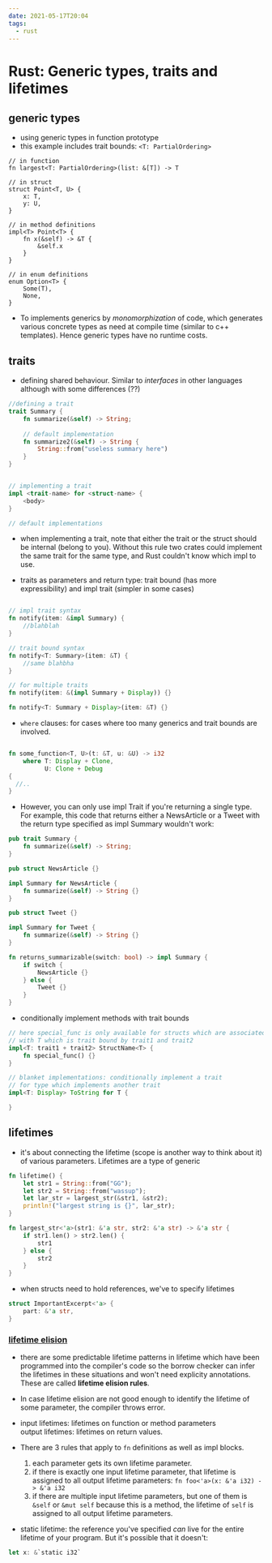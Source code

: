 ```yaml
---
date: 2021-05-17T20:04
tags: 
  - rust
---
```


# Rust: Generic types, traits and lifetimes


## generic types

- using generic types in function prototype 
- this example includes trait bounds: `<T: PartialOrdering>`
```
// in function
fn largest<T: PartialOrdering>(list: &[T]) -> T

// in struct
struct Point<T, U> {
    x: T,
    y: U,
}

// in method definitions
impl<T> Point<T> {
    fn x(&self) -> &T {
        &self.x
    }
}

// in enum definitions
enum Option<T> {
    Some(T),
    None,
}

```

- To implements generics by *monomorphization* of code, which generates various concrete types as need at compile time (similar to c++ templates). Hence generic types have no runtime costs.


## traits
- defining shared behaviour. Similar to *interfaces* in other languages although with some differences (??)

```rust
//defining a trait
trait Summary {
    fn summarize(&self) -> String;
    
    // default implementation
    fn summarize2(&self) -> String {
        String::from("useless summary here")
    }
}


// implementing a trait
impl <trait-name> for <struct-name> {
    <body>
}

// default implementations


```

- when implementing a trait, note that either the trait or the struct should be internal (belong to you). Without this rule two crates could implement the same trait for the same type, and Rust couldn't know which impl to use.


- traits as parameters and return type: trait bound (has more expressibility) and impl trait (simpler in some cases)

```rust

// impl trait syntax
fn notify(item: &impl Summary) {
    //blahblah
}

// trait bound syntax
fn notify<T: Summary>(item: &T) {
    //same blahbha
}

// for multiple traits
fn notify(item: &(impl Summary + Display)) {}

fn notify<T: Summary + Display>(item: &T) {}


```

- `where` clauses: for cases where too many generics and trait bounds are involved.

```rust

fn some_function<T, U>(t: &T, u: &U) -> i32 
    where T: Display + Clone,
          U: Clone + Debug
{
  //..
}

```

- However, you can only use impl Trait if you're returning a single type. For example, this code that returns either a NewsArticle or a Tweet with the return type specified as impl Summary wouldn't work:
```rust
pub trait Summary {
    fn summarize(&self) -> String;
}

pub struct NewsArticle {}

impl Summary for NewsArticle {
    fn summarize(&self) -> String {}
}

pub struct Tweet {}

impl Summary for Tweet {
    fn summarize(&self) -> String {}
}

fn returns_summarizable(switch: bool) -> impl Summary {
    if switch {
        NewsArticle {}
    } else {
        Tweet {}
    }
}

```


- conditionally implement methods with trait bounds

```rust
// here special_func is only available for structs which are associated 
// with T which is trait bound by trait1 and trait2
impl<T: trait1 + trait2> StructName<T> {
    fn special_func() {}
}

// blanket implementations: conditionally implement a trait 
// for type which implements another trait
impl<T: Display> ToString for T {

}

```


## lifetimes


- it's about connecting the lifetime (scope is another way to think about it) of various parameters. Lifetimes are a type of generic

```rust
fn lifetime() {
    let str1 = String::from("GG");
    let str2 = String::from("wassup");
    let lar_str = largest_str(&str1, &str2);
    println!("largest string is {}", lar_str);
}

fn largest_str<'a>(str1: &'a str, str2: &'a str) -> &'a str {
    if str1.len() > str2.len() {
        str1
    } else {
        str2
    }
}

```

- when structs need to hold references, we've to specify lifetimes

```rust
struct ImportantExcerpt<'a> {
    part: &'a str,
}
```

### [lifetime elision](https://doc.rust-lang.org/book/ch10-03-lifetime-syntax.html#lifetime-elision)

- there are some predictable lifetime patterns in lifetime which have been programmed into the compiler's code so the borrow checker can infer the lifetimes in these situations and won't need explicity annotations. These are called **lifetime elision rules**.
- In case lifetime elision are not good enough to identify the lifetime of some parameter, the compiler throws error.

- input lifetimes: lifetimes on function or method parameters  
output lifetimes: lifetimes on return values.

- There are 3 rules that apply to `fn` definitions as well as impl blocks.
  1. each parameter gets its own lifetime parameter.
  2. if there is exactly one input lifetime parameter, that lifetime is assigned to all output lifetime parameters: `fn foo<'a>(x: &'a i32) -> &'a i32`
  3. if there are multiple input lifetime parameters, but one of them is `&self` or `&mut self` because this is a method, the lifetime of `self` is assigned to all output lifetime parameters.


- static lifetime: the reference you've specified *can* live for the entire lifetime of your program. But it's possible that it doesn't:
```rust
let x: &`static i32`
```

